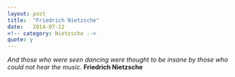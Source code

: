 ```yaml
---
layout: post
title:  "Friedrich Nietzsche"
date:   2014-07-12
<!-- category: Nietzsche -->
quote: y
---
```



*And those who were seen dancing were thought to be insane by those who could not hear the music.* **Friedrich Nietzsche**